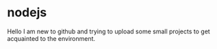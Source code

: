 # nodejs
Hello I am new to github and trying to upload some small projects to get acquainted to the environment.
